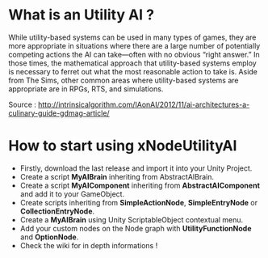 # What is an Utility AI ?

While utility-based systems can be used in many types of games, they are more appropriate in situations where there are a large number of potentially competing actions the AI can take—often with no obvious “right answer.” In those times, the mathematical approach that utility-based systems employ is necessary to ferret out what the most reasonable action to take is. Aside from The Sims, other common areas where utility-based systems are appropriate are in RPGs, RTS, and simulations.

Source : http://intrinsicalgorithm.com/IAonAI/2012/11/ai-architectures-a-culinary-guide-gdmag-article/

# How to start using xNodeUtilityAI

- Firstly, download the last release and import it into your Unity Project.
- Create a script **MyAIBrain** inheriting from AbstractAIBrain.
- Create a script **MyAIComponent** inheriting from **AbstractAIComponent** and add it to your GameObject.
- Create scripts inheriting from **SimpleActionNode**, **SimpleEntryNode** or **CollectionEntryNode**.
- Create a **MyAIBrain** using Unity ScriptableObject contextual menu.
- Add your custom nodes on the Node graph with **UtilityFunctionNode** and **OptionNode**.
- Check the wiki for in depth informations !
